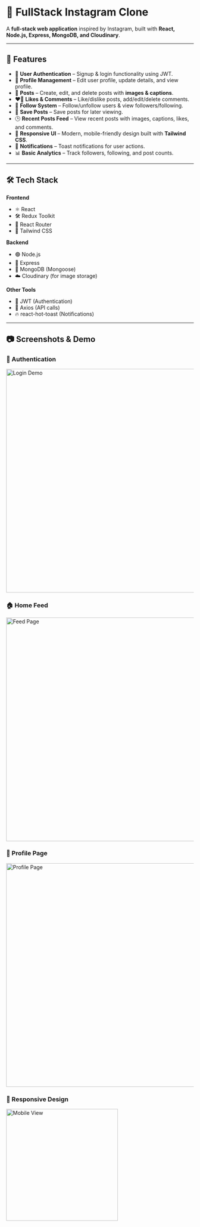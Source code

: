 # 📸 FullStack Instagram Clone  

A **full-stack web application** inspired by Instagram, built with **React, Node.js, Express, MongoDB, and Cloudinary**.  

---

## 🚀 Features  

- 🔐 **User Authentication** – Signup & login functionality using JWT.  
- 👤 **Profile Management** – Edit user profile, update details, and view profile.  
- 📝 **Posts** – Create, edit, and delete posts with **images & captions**.  
- ❤️💬 **Likes & Comments** – Like/dislike posts, add/edit/delete comments.  
- 🤝 **Follow System** – Follow/unfollow users & view followers/following.  
- 📌 **Save Posts** – Save posts for later viewing.  
- 🕒 **Recent Posts Feed** – View recent posts with images, captions, likes, and comments.  
- 📱 **Responsive UI** – Modern, mobile-friendly design built with **Tailwind CSS**.  
- 🔔 **Notifications** – Toast notifications for user actions.  
- 📊 **Basic Analytics** – Track followers, following, and post counts.  

---

## 🛠️ Tech Stack  

**Frontend**  
- ⚛️ React  
- 🛠️ Redux Toolkit  
- 🧭 React Router  
- 🎨 Tailwind CSS  

**Backend**  
- 🟢 Node.js  
- 🚂 Express  
- 🍃 MongoDB (Mongoose)  
- ☁️ Cloudinary (for image storage)  

**Other Tools**  
- 🔑 JWT (Authentication)  
- 📡 Axios (API calls)  
- 🔥 react-hot-toast (Notifications)  

---

## 📷 Screenshots & Demo  

### 🔑 Authentication  
<img src="https://i.ibb.co/9c5tSbr/login-demo.gif" alt="Login Demo" width="600"/>  

### 🏠 Home Feed  
<img src="https://i.ibb.co/Yh9gMZf/feed.png" alt="Feed Page" width="600"/>  

### 👤 Profile Page  
<img src="https://i.ibb.co/FbwrRhN/profile.png" alt="Profile Page" width="600"/>  

### 📲 Responsive Design  
<img src="https://i.ibb.co/G75L7P7/mobile-demo.gif" alt="Mobile View" width="300"/>  
